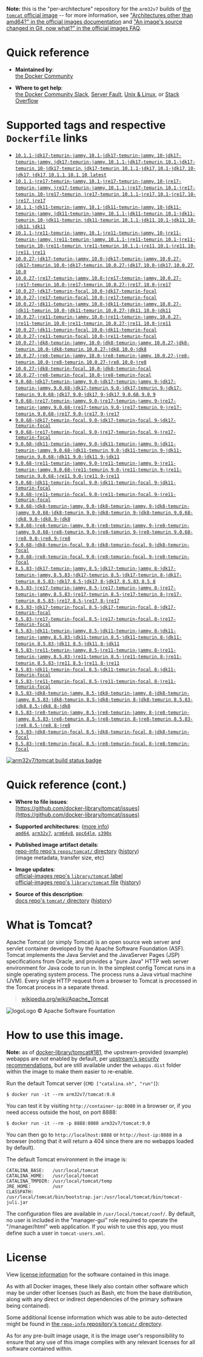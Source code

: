 <!--

********************************************************************************

WARNING:

    DO NOT EDIT "tomcat/README.md"

    IT IS AUTO-GENERATED

    (from the other files in "tomcat/" combined with a set of templates)

********************************************************************************

-->

**Note:** this is the "per-architecture" repository for the `arm32v7` builds of [the `tomcat` official image](https://hub.docker.com/_/tomcat) -- for more information, see ["Architectures other than amd64?" in the official images documentation](https://github.com/docker-library/official-images#architectures-other-than-amd64) and ["An image's source changed in Git, now what?" in the official images FAQ](https://github.com/docker-library/faq#an-images-source-changed-in-git-now-what).

# Quick reference

-	**Maintained by**:  
	[the Docker Community](https://github.com/docker-library/tomcat)

-	**Where to get help**:  
	[the Docker Community Slack](https://dockr.ly/comm-slack), [Server Fault](https://serverfault.com/help/on-topic), [Unix & Linux](https://unix.stackexchange.com/help/on-topic), or [Stack Overflow](https://stackoverflow.com/help/on-topic)

# Supported tags and respective `Dockerfile` links

-	[`10.1.1-jdk17-temurin-jammy`, `10.1-jdk17-temurin-jammy`, `10-jdk17-temurin-jammy`, `jdk17-temurin-jammy`, `10.1.1-jdk17-temurin`, `10.1-jdk17-temurin`, `10-jdk17-temurin`, `jdk17-temurin`, `10.1.1-jdk17`, `10.1-jdk17`, `10-jdk17`, `jdk17`, `10.1.1`, `10.1`, `10`, `latest`](https://github.com/docker-library/tomcat/blob/299d7943dcb2c377e2413e748e02022d9d15215b/10.1/jdk17/temurin-jammy/Dockerfile)
-	[`10.1.1-jre17-temurin-jammy`, `10.1-jre17-temurin-jammy`, `10-jre17-temurin-jammy`, `jre17-temurin-jammy`, `10.1.1-jre17-temurin`, `10.1-jre17-temurin`, `10-jre17-temurin`, `jre17-temurin`, `10.1.1-jre17`, `10.1-jre17`, `10-jre17`, `jre17`](https://github.com/docker-library/tomcat/blob/299d7943dcb2c377e2413e748e02022d9d15215b/10.1/jre17/temurin-jammy/Dockerfile)
-	[`10.1.1-jdk11-temurin-jammy`, `10.1-jdk11-temurin-jammy`, `10-jdk11-temurin-jammy`, `jdk11-temurin-jammy`, `10.1.1-jdk11-temurin`, `10.1-jdk11-temurin`, `10-jdk11-temurin`, `jdk11-temurin`, `10.1.1-jdk11`, `10.1-jdk11`, `10-jdk11`, `jdk11`](https://github.com/docker-library/tomcat/blob/299d7943dcb2c377e2413e748e02022d9d15215b/10.1/jdk11/temurin-jammy/Dockerfile)
-	[`10.1.1-jre11-temurin-jammy`, `10.1-jre11-temurin-jammy`, `10-jre11-temurin-jammy`, `jre11-temurin-jammy`, `10.1.1-jre11-temurin`, `10.1-jre11-temurin`, `10-jre11-temurin`, `jre11-temurin`, `10.1.1-jre11`, `10.1-jre11`, `10-jre11`, `jre11`](https://github.com/docker-library/tomcat/blob/299d7943dcb2c377e2413e748e02022d9d15215b/10.1/jre11/temurin-jammy/Dockerfile)
-	[`10.0.27-jdk17-temurin-jammy`, `10.0-jdk17-temurin-jammy`, `10.0.27-jdk17-temurin`, `10.0-jdk17-temurin`, `10.0.27-jdk17`, `10.0-jdk17`, `10.0.27`, `10.0`](https://github.com/docker-library/tomcat/blob/f7001f11cfff80d925033cdbcd52e4c0fc679095/10.0/jdk17/temurin-jammy/Dockerfile)
-	[`10.0.27-jre17-temurin-jammy`, `10.0-jre17-temurin-jammy`, `10.0.27-jre17-temurin`, `10.0-jre17-temurin`, `10.0.27-jre17`, `10.0-jre17`](https://github.com/docker-library/tomcat/blob/f7001f11cfff80d925033cdbcd52e4c0fc679095/10.0/jre17/temurin-jammy/Dockerfile)
-	[`10.0.27-jdk17-temurin-focal`, `10.0-jdk17-temurin-focal`](https://github.com/docker-library/tomcat/blob/f7001f11cfff80d925033cdbcd52e4c0fc679095/10.0/jdk17/temurin-focal/Dockerfile)
-	[`10.0.27-jre17-temurin-focal`, `10.0-jre17-temurin-focal`](https://github.com/docker-library/tomcat/blob/f7001f11cfff80d925033cdbcd52e4c0fc679095/10.0/jre17/temurin-focal/Dockerfile)
-	[`10.0.27-jdk11-temurin-jammy`, `10.0-jdk11-temurin-jammy`, `10.0.27-jdk11-temurin`, `10.0-jdk11-temurin`, `10.0.27-jdk11`, `10.0-jdk11`](https://github.com/docker-library/tomcat/blob/f7001f11cfff80d925033cdbcd52e4c0fc679095/10.0/jdk11/temurin-jammy/Dockerfile)
-	[`10.0.27-jre11-temurin-jammy`, `10.0-jre11-temurin-jammy`, `10.0.27-jre11-temurin`, `10.0-jre11-temurin`, `10.0.27-jre11`, `10.0-jre11`](https://github.com/docker-library/tomcat/blob/f7001f11cfff80d925033cdbcd52e4c0fc679095/10.0/jre11/temurin-jammy/Dockerfile)
-	[`10.0.27-jdk11-temurin-focal`, `10.0-jdk11-temurin-focal`](https://github.com/docker-library/tomcat/blob/f7001f11cfff80d925033cdbcd52e4c0fc679095/10.0/jdk11/temurin-focal/Dockerfile)
-	[`10.0.27-jre11-temurin-focal`, `10.0-jre11-temurin-focal`](https://github.com/docker-library/tomcat/blob/f7001f11cfff80d925033cdbcd52e4c0fc679095/10.0/jre11/temurin-focal/Dockerfile)
-	[`10.0.27-jdk8-temurin-jammy`, `10.0-jdk8-temurin-jammy`, `10.0.27-jdk8-temurin`, `10.0-jdk8-temurin`, `10.0.27-jdk8`, `10.0-jdk8`](https://github.com/docker-library/tomcat/blob/f7001f11cfff80d925033cdbcd52e4c0fc679095/10.0/jdk8/temurin-jammy/Dockerfile)
-	[`10.0.27-jre8-temurin-jammy`, `10.0-jre8-temurin-jammy`, `10.0.27-jre8-temurin`, `10.0-jre8-temurin`, `10.0.27-jre8`, `10.0-jre8`](https://github.com/docker-library/tomcat/blob/f7001f11cfff80d925033cdbcd52e4c0fc679095/10.0/jre8/temurin-jammy/Dockerfile)
-	[`10.0.27-jdk8-temurin-focal`, `10.0-jdk8-temurin-focal`](https://github.com/docker-library/tomcat/blob/f7001f11cfff80d925033cdbcd52e4c0fc679095/10.0/jdk8/temurin-focal/Dockerfile)
-	[`10.0.27-jre8-temurin-focal`, `10.0-jre8-temurin-focal`](https://github.com/docker-library/tomcat/blob/f7001f11cfff80d925033cdbcd52e4c0fc679095/10.0/jre8/temurin-focal/Dockerfile)
-	[`9.0.68-jdk17-temurin-jammy`, `9.0-jdk17-temurin-jammy`, `9-jdk17-temurin-jammy`, `9.0.68-jdk17-temurin`, `9.0-jdk17-temurin`, `9-jdk17-temurin`, `9.0.68-jdk17`, `9.0-jdk17`, `9-jdk17`, `9.0.68`, `9.0`, `9`](https://github.com/docker-library/tomcat/blob/ad29a70b9fd3e69d379a7cd1463cea9ff13fcde0/9.0/jdk17/temurin-jammy/Dockerfile)
-	[`9.0.68-jre17-temurin-jammy`, `9.0-jre17-temurin-jammy`, `9-jre17-temurin-jammy`, `9.0.68-jre17-temurin`, `9.0-jre17-temurin`, `9-jre17-temurin`, `9.0.68-jre17`, `9.0-jre17`, `9-jre17`](https://github.com/docker-library/tomcat/blob/ad29a70b9fd3e69d379a7cd1463cea9ff13fcde0/9.0/jre17/temurin-jammy/Dockerfile)
-	[`9.0.68-jdk17-temurin-focal`, `9.0-jdk17-temurin-focal`, `9-jdk17-temurin-focal`](https://github.com/docker-library/tomcat/blob/ad29a70b9fd3e69d379a7cd1463cea9ff13fcde0/9.0/jdk17/temurin-focal/Dockerfile)
-	[`9.0.68-jre17-temurin-focal`, `9.0-jre17-temurin-focal`, `9-jre17-temurin-focal`](https://github.com/docker-library/tomcat/blob/ad29a70b9fd3e69d379a7cd1463cea9ff13fcde0/9.0/jre17/temurin-focal/Dockerfile)
-	[`9.0.68-jdk11-temurin-jammy`, `9.0-jdk11-temurin-jammy`, `9-jdk11-temurin-jammy`, `9.0.68-jdk11-temurin`, `9.0-jdk11-temurin`, `9-jdk11-temurin`, `9.0.68-jdk11`, `9.0-jdk11`, `9-jdk11`](https://github.com/docker-library/tomcat/blob/ad29a70b9fd3e69d379a7cd1463cea9ff13fcde0/9.0/jdk11/temurin-jammy/Dockerfile)
-	[`9.0.68-jre11-temurin-jammy`, `9.0-jre11-temurin-jammy`, `9-jre11-temurin-jammy`, `9.0.68-jre11-temurin`, `9.0-jre11-temurin`, `9-jre11-temurin`, `9.0.68-jre11`, `9.0-jre11`, `9-jre11`](https://github.com/docker-library/tomcat/blob/ad29a70b9fd3e69d379a7cd1463cea9ff13fcde0/9.0/jre11/temurin-jammy/Dockerfile)
-	[`9.0.68-jdk11-temurin-focal`, `9.0-jdk11-temurin-focal`, `9-jdk11-temurin-focal`](https://github.com/docker-library/tomcat/blob/ad29a70b9fd3e69d379a7cd1463cea9ff13fcde0/9.0/jdk11/temurin-focal/Dockerfile)
-	[`9.0.68-jre11-temurin-focal`, `9.0-jre11-temurin-focal`, `9-jre11-temurin-focal`](https://github.com/docker-library/tomcat/blob/ad29a70b9fd3e69d379a7cd1463cea9ff13fcde0/9.0/jre11/temurin-focal/Dockerfile)
-	[`9.0.68-jdk8-temurin-jammy`, `9.0-jdk8-temurin-jammy`, `9-jdk8-temurin-jammy`, `9.0.68-jdk8-temurin`, `9.0-jdk8-temurin`, `9-jdk8-temurin`, `9.0.68-jdk8`, `9.0-jdk8`, `9-jdk8`](https://github.com/docker-library/tomcat/blob/ad29a70b9fd3e69d379a7cd1463cea9ff13fcde0/9.0/jdk8/temurin-jammy/Dockerfile)
-	[`9.0.68-jre8-temurin-jammy`, `9.0-jre8-temurin-jammy`, `9-jre8-temurin-jammy`, `9.0.68-jre8-temurin`, `9.0-jre8-temurin`, `9-jre8-temurin`, `9.0.68-jre8`, `9.0-jre8`, `9-jre8`](https://github.com/docker-library/tomcat/blob/ad29a70b9fd3e69d379a7cd1463cea9ff13fcde0/9.0/jre8/temurin-jammy/Dockerfile)
-	[`9.0.68-jdk8-temurin-focal`, `9.0-jdk8-temurin-focal`, `9-jdk8-temurin-focal`](https://github.com/docker-library/tomcat/blob/ad29a70b9fd3e69d379a7cd1463cea9ff13fcde0/9.0/jdk8/temurin-focal/Dockerfile)
-	[`9.0.68-jre8-temurin-focal`, `9.0-jre8-temurin-focal`, `9-jre8-temurin-focal`](https://github.com/docker-library/tomcat/blob/ad29a70b9fd3e69d379a7cd1463cea9ff13fcde0/9.0/jre8/temurin-focal/Dockerfile)
-	[`8.5.83-jdk17-temurin-jammy`, `8.5-jdk17-temurin-jammy`, `8-jdk17-temurin-jammy`, `8.5.83-jdk17-temurin`, `8.5-jdk17-temurin`, `8-jdk17-temurin`, `8.5.83-jdk17`, `8.5-jdk17`, `8-jdk17`, `8.5.83`, `8.5`, `8`](https://github.com/docker-library/tomcat/blob/404b36521a2b531bfeeda2fe8454c202fc097c20/8.5/jdk17/temurin-jammy/Dockerfile)
-	[`8.5.83-jre17-temurin-jammy`, `8.5-jre17-temurin-jammy`, `8-jre17-temurin-jammy`, `8.5.83-jre17-temurin`, `8.5-jre17-temurin`, `8-jre17-temurin`, `8.5.83-jre17`, `8.5-jre17`, `8-jre17`](https://github.com/docker-library/tomcat/blob/404b36521a2b531bfeeda2fe8454c202fc097c20/8.5/jre17/temurin-jammy/Dockerfile)
-	[`8.5.83-jdk17-temurin-focal`, `8.5-jdk17-temurin-focal`, `8-jdk17-temurin-focal`](https://github.com/docker-library/tomcat/blob/404b36521a2b531bfeeda2fe8454c202fc097c20/8.5/jdk17/temurin-focal/Dockerfile)
-	[`8.5.83-jre17-temurin-focal`, `8.5-jre17-temurin-focal`, `8-jre17-temurin-focal`](https://github.com/docker-library/tomcat/blob/404b36521a2b531bfeeda2fe8454c202fc097c20/8.5/jre17/temurin-focal/Dockerfile)
-	[`8.5.83-jdk11-temurin-jammy`, `8.5-jdk11-temurin-jammy`, `8-jdk11-temurin-jammy`, `8.5.83-jdk11-temurin`, `8.5-jdk11-temurin`, `8-jdk11-temurin`, `8.5.83-jdk11`, `8.5-jdk11`, `8-jdk11`](https://github.com/docker-library/tomcat/blob/404b36521a2b531bfeeda2fe8454c202fc097c20/8.5/jdk11/temurin-jammy/Dockerfile)
-	[`8.5.83-jre11-temurin-jammy`, `8.5-jre11-temurin-jammy`, `8-jre11-temurin-jammy`, `8.5.83-jre11-temurin`, `8.5-jre11-temurin`, `8-jre11-temurin`, `8.5.83-jre11`, `8.5-jre11`, `8-jre11`](https://github.com/docker-library/tomcat/blob/404b36521a2b531bfeeda2fe8454c202fc097c20/8.5/jre11/temurin-jammy/Dockerfile)
-	[`8.5.83-jdk11-temurin-focal`, `8.5-jdk11-temurin-focal`, `8-jdk11-temurin-focal`](https://github.com/docker-library/tomcat/blob/404b36521a2b531bfeeda2fe8454c202fc097c20/8.5/jdk11/temurin-focal/Dockerfile)
-	[`8.5.83-jre11-temurin-focal`, `8.5-jre11-temurin-focal`, `8-jre11-temurin-focal`](https://github.com/docker-library/tomcat/blob/404b36521a2b531bfeeda2fe8454c202fc097c20/8.5/jre11/temurin-focal/Dockerfile)
-	[`8.5.83-jdk8-temurin-jammy`, `8.5-jdk8-temurin-jammy`, `8-jdk8-temurin-jammy`, `8.5.83-jdk8-temurin`, `8.5-jdk8-temurin`, `8-jdk8-temurin`, `8.5.83-jdk8`, `8.5-jdk8`, `8-jdk8`](https://github.com/docker-library/tomcat/blob/404b36521a2b531bfeeda2fe8454c202fc097c20/8.5/jdk8/temurin-jammy/Dockerfile)
-	[`8.5.83-jre8-temurin-jammy`, `8.5-jre8-temurin-jammy`, `8-jre8-temurin-jammy`, `8.5.83-jre8-temurin`, `8.5-jre8-temurin`, `8-jre8-temurin`, `8.5.83-jre8`, `8.5-jre8`, `8-jre8`](https://github.com/docker-library/tomcat/blob/404b36521a2b531bfeeda2fe8454c202fc097c20/8.5/jre8/temurin-jammy/Dockerfile)
-	[`8.5.83-jdk8-temurin-focal`, `8.5-jdk8-temurin-focal`, `8-jdk8-temurin-focal`](https://github.com/docker-library/tomcat/blob/404b36521a2b531bfeeda2fe8454c202fc097c20/8.5/jdk8/temurin-focal/Dockerfile)
-	[`8.5.83-jre8-temurin-focal`, `8.5-jre8-temurin-focal`, `8-jre8-temurin-focal`](https://github.com/docker-library/tomcat/blob/404b36521a2b531bfeeda2fe8454c202fc097c20/8.5/jre8/temurin-focal/Dockerfile)

[![arm32v7/tomcat build status badge](https://img.shields.io/jenkins/s/https/doi-janky.infosiftr.net/job/multiarch/job/arm32v7/job/tomcat.svg?label=arm32v7/tomcat%20%20build%20job)](https://doi-janky.infosiftr.net/job/multiarch/job/arm32v7/job/tomcat/)

# Quick reference (cont.)

-	**Where to file issues**:  
	[https://github.com/docker-library/tomcat/issues](https://github.com/docker-library/tomcat/issues)

-	**Supported architectures**: ([more info](https://github.com/docker-library/official-images#architectures-other-than-amd64))  
	[`amd64`](https://hub.docker.com/r/amd64/tomcat/), [`arm32v7`](https://hub.docker.com/r/arm32v7/tomcat/), [`arm64v8`](https://hub.docker.com/r/arm64v8/tomcat/), [`ppc64le`](https://hub.docker.com/r/ppc64le/tomcat/), [`s390x`](https://hub.docker.com/r/s390x/tomcat/)

-	**Published image artifact details**:  
	[repo-info repo's `repos/tomcat/` directory](https://github.com/docker-library/repo-info/blob/master/repos/tomcat) ([history](https://github.com/docker-library/repo-info/commits/master/repos/tomcat))  
	(image metadata, transfer size, etc)

-	**Image updates**:  
	[official-images repo's `library/tomcat` label](https://github.com/docker-library/official-images/issues?q=label%3Alibrary%2Ftomcat)  
	[official-images repo's `library/tomcat` file](https://github.com/docker-library/official-images/blob/master/library/tomcat) ([history](https://github.com/docker-library/official-images/commits/master/library/tomcat))

-	**Source of this description**:  
	[docs repo's `tomcat/` directory](https://github.com/docker-library/docs/tree/master/tomcat) ([history](https://github.com/docker-library/docs/commits/master/tomcat))

# What is Tomcat?

Apache Tomcat (or simply Tomcat) is an open source web server and servlet container developed by the Apache Software Foundation (ASF). Tomcat implements the Java Servlet and the JavaServer Pages (JSP) specifications from Oracle, and provides a "pure Java" HTTP web server environment for Java code to run in. In the simplest config Tomcat runs in a single operating system process. The process runs a Java virtual machine (JVM). Every single HTTP request from a browser to Tomcat is processed in the Tomcat process in a separate thread.

> [wikipedia.org/wiki/Apache_Tomcat](https://en.wikipedia.org/wiki/Apache_Tomcat)

![logo](https://raw.githubusercontent.com/docker-library/docs/8e31eb93a02d504d0cfe1da435aa31b377fc627d/tomcat/logo.png)Logo &copy; Apache Software Fountation

# How to use this image.

**Note:** as of [docker-library/tomcat#181](https://github.com/docker-library/tomcat/pull/181), the upstream-provided (example) webapps are *not* enabled by default, per [upstream's security recommendations](https://tomcat.apache.org/tomcat-9.0-doc/security-howto.html#Default_web_applications), but are still available under the `webapps.dist` folder within the image to make them easier to re-enable.

Run the default Tomcat server (`CMD ["catalina.sh", "run"]`):

```console
$ docker run -it --rm arm32v7/tomcat:9.0
```

You can test it by visiting `http://container-ip:8080` in a browser or, if you need access outside the host, on port 8888:

```console
$ docker run -it --rm -p 8888:8080 arm32v7/tomcat:9.0
```

You can then go to `http://localhost:8888` or `http://host-ip:8888` in a browser (noting that it will return a 404 since there are no webapps loaded by default).

The default Tomcat environment in the image is:

	CATALINA_BASE:   /usr/local/tomcat
	CATALINA_HOME:   /usr/local/tomcat
	CATALINA_TMPDIR: /usr/local/tomcat/temp
	JRE_HOME:        /usr
	CLASSPATH:       /usr/local/tomcat/bin/bootstrap.jar:/usr/local/tomcat/bin/tomcat-juli.jar

The configuration files are available in `/usr/local/tomcat/conf/`. By default, no user is included in the "manager-gui" role required to operate the "/manager/html" web application. If you wish to use this app, you must define such a user in `tomcat-users.xml`.

# License

View [license information](https://www.apache.org/licenses/LICENSE-2.0) for the software contained in this image.

As with all Docker images, these likely also contain other software which may be under other licenses (such as Bash, etc from the base distribution, along with any direct or indirect dependencies of the primary software being contained).

Some additional license information which was able to be auto-detected might be found in [the `repo-info` repository's `tomcat/` directory](https://github.com/docker-library/repo-info/tree/master/repos/tomcat).

As for any pre-built image usage, it is the image user's responsibility to ensure that any use of this image complies with any relevant licenses for all software contained within.
